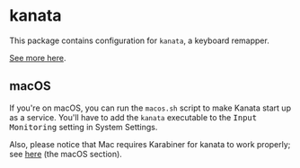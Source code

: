 # kanata

This package contains configuration for `kanata`, a keyboard remapper.

[See more here](https://github.com/jtroo/kanata).

## macOS

If you're on macOS, you can run the `macos.sh` script to make Kanata start up as a service. You'll have to add the `kanata` executable to the <kbd>Input Monitoring</kbd> setting in System Settings.

Also, please notice that Mac requires Karabiner for kanata to work properly; see [here](https://github.com/jtroo/kanata?tab=readme-ov-file#build-it-yourself) (the macOS section).
